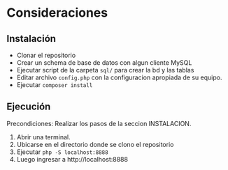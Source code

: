 # Consideraciones

## Instalación

 - Clonar el repositorio
 - Crear un schema de base de datos con algun cliente MySQL
 - Ejecutar script de la carpeta `sql/` para crear la bd y las tablas
 - Editar archivo `config.php` con la configuracion apropiada de su equipo.  
 - Ejecutar `composer install`

## Ejecución
Precondiciones: Realizar los pasos de la seccion INSTALACION.

1. Abrir una terminal.
2. Ubicarse en el directorio donde se clono el repositorio
3. Ejecutar `php -S localhost:8888`
4. Luego ingresar a http://localhost:8888 

